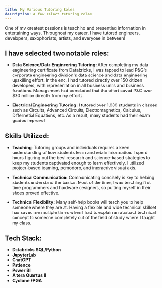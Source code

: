 ```yaml
---
title: My Various Tutoring Roles
description: A few select tutoring roles.
---
```


One of my greatest passions is teaching and presenting information in entertaining ways. Throughout my career, I have tutored engineers, developers, saxophonists, artists, and everyone in between!

## I have selected two notable roles:

- **Data Science/Data Engineering Tutoring:** After completing my data engineering certificate from Databricks, I was tapped to lead P&G's corporate engineering division's data science and data engineering upskilling effort. In the end, I had tutored directly over 150 citizen developers, with representation in all business units and business functions. Management had concluded that the effort saved P&G over $30 million directly from my efforts.

- **Electrical Engineering Tutoring:** I tutored over 1,000 students in classes such as Circuits, Advanced Circuits, Electromagnetics, Calculus, Differnetial Equations, etc. As a result, many students had their exam grades improve!

## Skills Utilized:

- **Teaching:** Tutoring groups and individuals requires a keen understanding of how students learn and retain information. I spent hours figuring out the best research and science-based strategies to keep my students captivated enough to learn effectively. I utilized project-based learning, pomodoro, and interactive visual aids.

- **Technical Communication:** Communicating concisely is key to helping students understand the basics. Most of the time, I was teaching first time programmers and hardware designers, so putting myself in their shoes proved effective.

- **Technical Flexibility:** Many self-help books will teach you to help someone where they are at. Having a flexible and wide technical skillset has saved me multiple times when I had to explain an abstract technical concept to someone completely out of the field of study where I taught my class.

## Tech Stack:
- **Databricks SQL/Python**
- **JupyterLab**
- **ChatGPT**
- **Patience**
- **Power BI**
- **Altera Quartus II**
- **Cyclone FPGA**